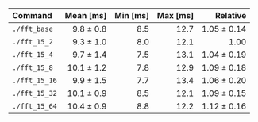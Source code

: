 | Command | Mean [ms] | Min [ms] | Max [ms] | Relative |
|:---|---:|---:|---:|---:|
| `./fft_base` | 9.8 ± 0.8 | 8.5 | 12.7 | 1.05 ± 0.14 |
| `./fft_15_2` | 9.3 ± 1.0 | 8.0 | 12.1 | 1.00 |
| `./fft_15_4` | 9.7 ± 1.4 | 7.5 | 13.1 | 1.04 ± 0.19 |
| `./fft_15_8` | 10.1 ± 1.2 | 7.8 | 12.9 | 1.09 ± 0.18 |
| `./fft_15_16` | 9.9 ± 1.5 | 7.7 | 13.4 | 1.06 ± 0.20 |
| `./fft_15_32` | 10.1 ± 0.9 | 8.5 | 12.1 | 1.09 ± 0.15 |
| `./fft_15_64` | 10.4 ± 0.9 | 8.8 | 12.2 | 1.12 ± 0.16 |
